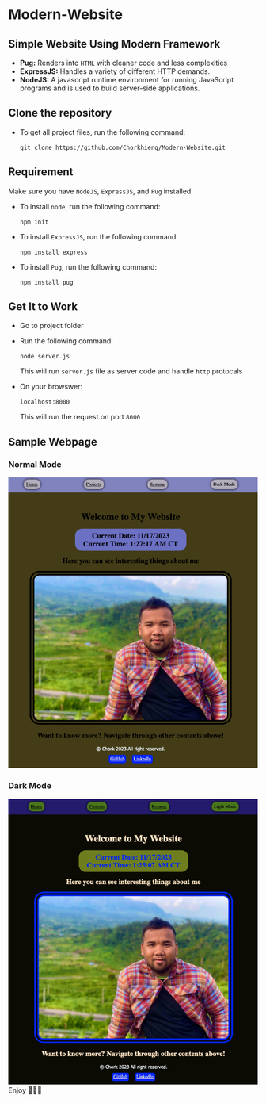 # Modern-Website
## Simple Website Using Modern Framework
- **Pug:** Renders into `HTML` with cleaner code and less complexities
- **ExpressJS:** Handles a variety of different HTTP demands.
- **NodeJS:** A javascript runtime environment for running JavaScript programs and is used to build server-side applications.

## Clone the repository
- To get all project files, run the following command:
    ```
    git clone https://github.com/Chorkhieng/Modern-Website.git
    ```

## Requirement
Make sure you have `NodeJS`, `ExpressJS`, and `Pug` installed.
- To install `node`, run the following command:
    ```
    npm init
    ```
- To install `ExpressJS`, run the following command:
    ```
    npm install express
    ```
- To install `Pug`, run the following command:
    ```
    npm install pug
    ```

## Get It to Work
- Go to project folder
- Run the following command:
    ```
    node server.js
    ```
    This will run `server.js` file as server code and handle `http` protocals

- On your browswer:
    ```
    localhost:8000
    ```
    This will run the request on port `8000`

## Sample Webpage
### Normal Mode
![Normal Mode](screenshot/normal_mode.png)
### Dark Mode
![Normal Mode](screenshot/dark_mode.png)
Enjoy 🙂🙂🙂
